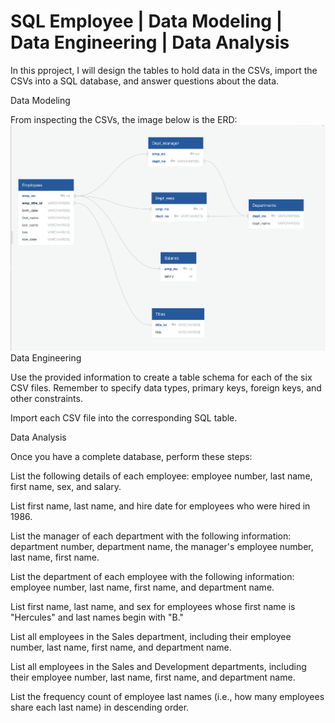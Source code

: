 # SQL Employee | Data Modeling | Data Engineering | Data Analysis

In this pproject, I will design the tables to hold data in the CSVs, import the CSVs into a SQL database, and answer questions about the data.

Data Modeling

From inspecting the CSVs, the image below is the ERD:
![image alt](https://github.com/Irofo56/sql-challenge/blob/6a8212abc971b6dbcd51d49bbe6375756319ece9/ERD.png)
Data Engineering

Use the provided information to create a table schema for each of the six CSV files. Remember to specify data types, primary keys, foreign keys, and other constraints.

Import each CSV file into the corresponding SQL table.

Data Analysis

Once you have a complete database, perform these steps:

List the following details of each employee: employee number, last name, first name, sex, and salary.

List first name, last name, and hire date for employees who were hired in 1986.

List the manager of each department with the following information: department number, department name, the manager's employee number, last name, first name.

List the department of each employee with the following information: employee number, last name, first name, and department name.

List first name, last name, and sex for employees whose first name is "Hercules" and last names begin with "B."

List all employees in the Sales department, including their employee number, last name, first name, and department name.

List all employees in the Sales and Development departments, including their employee number, last name, first name, and department name.

List the frequency count of employee last names (i.e., how many employees share each last name) in descending order.
